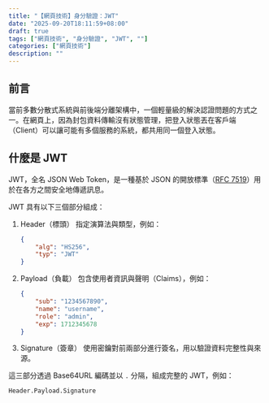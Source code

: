 ```yaml
---
title: "【網頁技術】身分驗證：JWT"
date: "2025-09-20T18:11:59+08:00"
draft: true
tags: ["網頁技術", "身分驗證", "JWT", ""]
categories: ["網頁技術"]
description: ""
---
```


## 前言

當前多數分散式系統與前後端分離架構中，一個輕量級的解決認證問題的方式之一。在網頁上，因為封包資料傳輸沒有狀態管理，把登入狀態丟在客戶端（Client）可以讓可能有多個服務的系統，都共用同一個登入狀態。

## 什麼是 JWT

JWT，全名 JSON Web Token，是一種基於 JSON 的開放標準（[RFC 7519](https://datatracker.ietf.org/doc/html/rfc7519)）用於在各方之間安全地傳遞訊息。

JWT 具有以下三個部分組成：

1. Header（標頭）
    指定演算法與類型，例如：

    ```json
    {
        "alg": "HS256",
        "typ": "JWT"
    }
    ```

2. Payload（負載）
    包含使用者資訊與聲明（Claims），例如：

    ```json
    {
        "sub": "1234567890",
        "name": "username",
        "role": "admin",
        "exp": 1712345678
    }
    ```

3. Signature（簽章）
    使用密鑰對前兩部分進行簽名，用以驗證資料完整性與來源。

這三部分透過 Base64URL 編碼並以 `.` 分隔，組成完整的 JWT，例如：

```txt
Header.Payload.Signature
```
